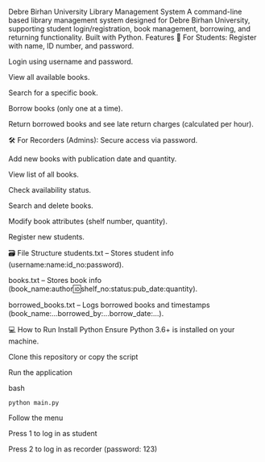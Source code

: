 Debre Birhan University Library Management System
A command-line based library management system designed for Debre Birhan University, supporting student login/registration, book management, borrowing, and returning functionality. Built with Python.
Features
👤 For Students:
Register with name, ID number, and password.

Login using username and password.

View all available books.

Search for a specific book.

Borrow books (only one at a time).

Return borrowed books and see late return charges (calculated per hour).

🛠️ For Recorders (Admins):
Secure access via password.

Add new books with publication date and quantity.

View list of all books.

Check availability status.

Search and delete books.

Modify book attributes (shelf number, quantity).

Register new students.

🗃️ File Structure
students.txt – Stores student info (username:name:id_no:password).

books.txt – Stores book info (book_name:author:id:shelf_no:status:pub_date:quantity).

borrowed_books.txt – Logs borrowed books and timestamps (book_name:...borrowed_by:...borrow_date:...).

💻 How to Run
Install Python
Ensure Python 3.6+ is installed on your machine.

Clone this repository or copy the script

Run the application

bash

    python main.py

Follow the menu

Press 1 to log in as student

Press 2 to log in as recorder (password: 123)

